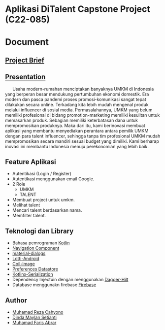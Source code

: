 # Aplikasi DiTalent Capstone Project (C22-085)

# Document 
## [Project Brief](https://drive.google.com/file/d/1JGn5OYNoo1hCd_5otwF97hIjKIt73wRY/view?usp=sharing)
## [Presentation](https://docs.google.com/presentation/u/1/d/14y0EG9oPVKk2aFUGahjW1jgScaOQjWeSyCF3OtYbYfo/edit?usp=sharing)

&nbsp; &nbsp; &nbsp; Usaha modern-rumahan menciptakan banyaknya UMKM di Indonesia yang berperan besar mendukung pertumbuhan ekonomi domestik. Era modern dan pasca pandemi proses promosi-komunikasi sangat tepat dilakukan secara online. Terkadang kita lebih mudah mengenal produk melalui influencer di sosial media. Permasalahannya, UMKM yang belum memiliki profesional di bidang promotion-marketing memiliki kesulitan untuk memasarkan produk. Sebagian memiliki keterbatasan dana untuk mempromosikan produknya. Maka dari itu, kami berinovasi membuat aplikasi yang membantu menyediakan perantara antara pemilik UMKM dengan para talent influencer, sehingga tanpa tim profesional UMKM mudah mempromosikan secara mandiri sesuai budget yang dimiliki. Kami berharap inovasi ini membantu Indonesia menuju perekonomian yang lebih baik.

## Feature Aplikasi 
+ Autentikasi (Login / Register)
+ Autentikasi menggunakan email Google.
+ 2 Role 
    + UMKM
    + TALENT
+ Membuat project untuk umkm.
+ Melihat talent
+ Mencari talent berdasarkan nama.
+ Memfilter talent.

## Teknologi dan Library
+ Bahasa pemrograman [Kotlin](https://kotlinlang.org/)
+ [Navigation Component](https://developer.android.com/guide/navigation?gclid=Cj0KCQiAnNacBhDvARIsABnDa6_QbbeUf6rapa4GsCsr51UpZYqo6xKDA0ipbBk8_u1xdyLG4s7HbcMaAimOEALw_wcB&gclsrc=aw.ds)
+ [material-dialogs](https://github.com/afollestad/material-dialogs)
+ [Lotti-Android](https://github.com/airbnb/lottie-android )
+ [Coil-Image](https://github.com/coil-kt/coil )
+ [Preferences Datastore](https://developer.android.com/jetpack/androidx/releases/preference)
+ [Kotlinx-Serialization](https://mvnrepository.com/artifact/org.jetbrains.kotlinx )
+ Dependency Injectuin dengan menggunakan [Dagger-Hilt](https://dagger.dev/hilt/)
+ Database menggunakn firebase [Firebase](https://firebase.google.com/)

## Author
+ [Muhamad Reza Cahyono](https://www.linkedin.com/in/reza-cahyono/)
+ [Dinda Maylan Setianti](https://www.linkedin.com/in/dinda-m-903451128/)
+ [Muhamad Faris Abrar](https://www.linkedin.com/in/faris-abrar/)